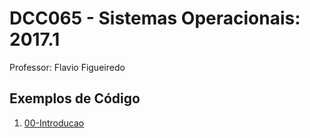 # DCC065 - Sistemas Operacionais: 2017.1

Professor: Flavio Figueiredo

## Exemplos de Código

1. [00-Introducao](./00-Introducao)
